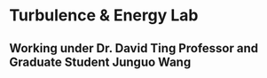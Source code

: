 # Turbulence & Energy Lab

## Working under Dr. David Ting Professor and Graduate Student Junguo Wang

